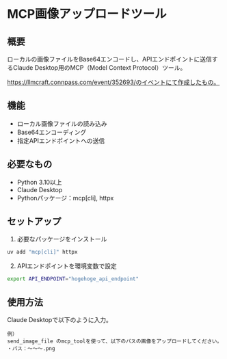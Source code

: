 # MCP画像アップロードツール

## 概要

ローカルの画像ファイルをBase64エンコードし、APIエンドポイントに送信するClaude Desktop用のMCP（Model Context Protocol）ツール。

https://llmcraft.connpass.com/event/352693/のイベントにて作成したもの。

## 機能

- ローカル画像ファイルの読み込み
- Base64エンコーディング
- 指定APIエンドポイントへの送信

## 必要なもの

- Python 3.10以上
- Claude Desktop
- Pythonパッケージ：mcp[cli], httpx

## セットアップ

1. 必要なパッケージをインストール
```bash
uv add "mcp[cli]" httpx
```

2. APIエンドポイントを環境変数で設定
```bash
export API_ENDPOINT="hogehoge_api_endpoint"
```

## 使用方法

Claude Desktopで以下のように入力。
```
例）
send_image_file のmcp_toolを使って、以下のパスの画像をアップロードしてください。
・パス：～～～.png
```
